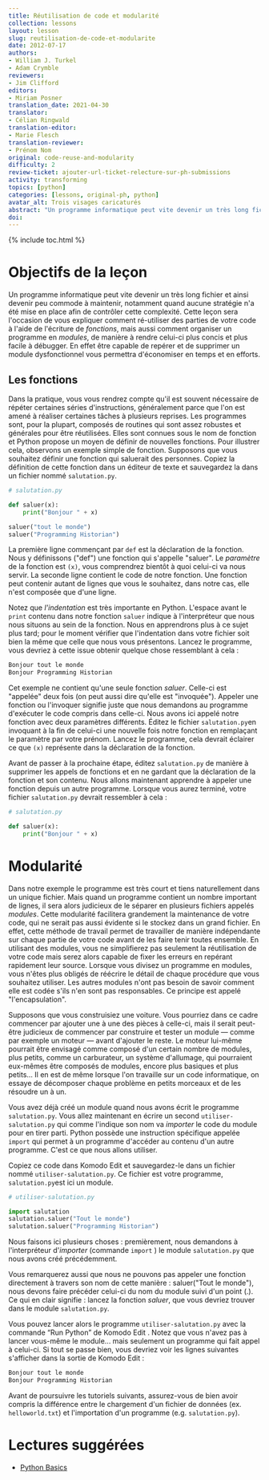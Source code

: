 ```yaml
---
title: Réutilisation de code et modularité
collection: lessons
layout: lesson
slug: reutilisation-de-code-et-modularite
date: 2012-07-17
authors:
- William J. Turkel
- Adam Crymble
reviewers:
- Jim Clifford
editors:
- Miriam Posner
translation_date: 2021-04-30 
translator: 
- Célian Ringwald
translation-editor:
- Marie Flesch
translation-reviewer:
- Prénom Nom
original: code-reuse-and-modularity
difficulty: 2
review-ticket: ajouter-url-ticket-relecture-sur-ph-submissions
activity: transforming
topics: [python]
categories: [lessons, original-ph, python]
avatar_alt: Trois visages caricaturés
abstract: "Un programme informatique peut vite devenir un très long fichier et ainsi devenir peu commode à maintenir, notamment quand  aucune stratégie n'a été mise en place afin de contrôler cette  complexité. Cette leçon sera l'occasion de vous expliquer comment ré-utiliser des parties de votre code à l'aide de l'écriture de fonctions, mais aussi comment organiser un programme en modules, de manière à rendre celui-ci plus concis et plus facile à débugger."
doi: 
---
```


{% include toc.html %}

# Objectifs de la leçon

Un programme informatique peut vite devenir un très long fichier et ainsi devenir peu commode à maintenir, notamment quand aucune stratégie n'a été mise en place afin de contrôler cette  complexité. Cette leçon sera l'occasion de vous expliquer comment ré-utiliser des parties de votre code à l'aide de l'écriture de *fonctions*, mais aussi comment organiser un programme en *modules*, de manière à rendre celui-ci plus concis et plus facile à débugger. En effet être capable de repérer et de supprimer un module dysfonctionnel vous permettra d'économiser en temps et en efforts.

## Les fonctions

Dans la pratique, vous vous rendrez compte qu'il est souvent nécessaire de répéter certaines séries d'instructions,  généralement parce que l'on est amené à réaliser certaines tâches à plusieurs reprises. Les programmes sont, pour la plupart, composés de routines qui sont assez robustes et générales pour être réutilisées. Elles sont connues sous le nom de fonction et Python propose un moyen de définir de nouvelles fonctions. Pour illustrer cela, observons un exemple simple de fonction. Supposons que vous souhaitez définir une fonction qui saluerait des personnes. Copiez la définition de cette fonction dans un éditeur de texte et sauvegardez la dans un fichier nommé ```salutation.py```.

``` python
# salutation.py

def saluer(x):
    print("Bonjour " + x)

saluer("tout le monde")
saluer("Programming Historian")
```

La première ligne commençant par ```def``` est la déclaration de la fonction. Nous y définissons ("def") une fonction qui s'appelle "saluer". Le *paramètre* de la fonction est ```(x)```, vous comprendrez bientôt à quoi celui-ci va nous servir. La seconde ligne contient le code de notre fonction. Une fonction peut contenir autant de lignes que vous le souhaitez, dans notre cas, elle n'est composée que d'une ligne.

Notez que *l'indentation* est très importante en Python. L'espace avant le ```print``` contenu dans notre fonction ```saluer``` indique à l'interpréteur que nous nous situons au sein de la fonction. Nous en apprendrons plus à ce sujet plus tard; pour le moment vérifier que l'indentation dans votre fichier soit bien la même que celle que nous vous présentons. 
Lancez le programme, vous devriez à cette issue obtenir quelque chose ressemblant à cela :

``` python
Bonjour tout le monde
Bonjour Programming Historian
```

Cet exemple ne contient qu'une seule fonction *saluer*. Celle-ci est "appelée" deux fois (on peut aussi dire qu'elle est "invoquée"). Appeler une fonction ou l'invoquer signifie juste que nous demandons au programme d'exécuter le code compris dans celle-ci. Nous avons ici appelé notre fonction avec deux paramètres différents. Éditez le fichier ```salutation.py```en invoquant à la fin de celui-ci une nouvelle fois notre fonction en remplaçant le paramètre par votre prénom. Lancez le programme, cela devrait éclairer ce que ```(x)``` représente dans la déclaration de la fonction.

Avant de passer à la prochaine étape, éditez ```salutation.py``` de manière à supprimer les appels de fonctions et en ne gardant que la déclaration de la fonction et son contenu. Nous allons maintenant apprendre à appeler une fonction depuis un autre programme. Lorsque vous aurez terminé, votre fichier ```salutation.py``` devrait ressembler à cela :

``` python
# salutation.py

def saluer(x):
    print("Bonjour " + x)
```

# Modularité

Dans notre exemple le programme est très court et tiens naturellement dans un unique fichier. Mais quand un programme contient un nombre important de lignes, il sera alors judicieux de le séparer en plusieurs  fichiers appelés *modules*.  Cette modularité facilitera grandement la maintenance de votre code, qui ne serait pas aussi évidente si le stockez dans un grand fichier. En effet, cette méthode de travail permet de travailler de manière indépendante sur chaque partie de votre code avant de les faire tenir toutes ensemble. En utilisant des modules, vous ne simplifierez pas seulement la réutilisation de votre code mais serez alors capable de fixer les erreurs en repérant rapidement leur source.  Lorsque vous divisez un programme en modules, vous n'êtes plus obligés de réécrire le détail de chaque procédure que vous souhaitez utiliser. Les autres modules n'ont pas besoin de savoir comment elle est codée s'ils n'en sont pas responsables. Ce principe est appelé "l'encapsulation".

Supposons que vous construisiez une voiture. Vous pourriez dans ce cadre commencer par ajouter une à une des pièces à celle-ci, mais il serait peut-être judicieux de commencer par construire et tester un module — comme par exemple un moteur — avant d'ajouter le reste. Le moteur lui-même pourrait être envisagé comme composé d'un certain nombre de modules, plus petits, comme un carburateur, un système  d'allumage, qui pourraient eux-mêmes être composés de modules, encore plus basiques et plus petits... Il en est de même lorsque l'on travaille sur un code informatique, on essaye de décomposer chaque problème en petits morceaux et de les résoudre un à un.

Vous avez déjà créé un module quand nous avons écrit le programme ```salutation.py```. Vous allez maintenant en écrire un second ```utiliser-salutation.py``` qui comme l'indique son nom va *importer* le code du module pour en tirer parti. Python possède une instruction spécifique appelée ```import``` qui permet à un programme d'accéder au contenu d'un autre programme. C'est ce que nous allons utiliser.

Copiez ce code dans Komodo Edit et sauvegardez-le dans un fichier nommé `utiliser-salutation.py`. Ce fichier est votre programme, `salutation.py`est ici un module.

``` python
# utiliser-salutation.py

import salutation
salutation.saluer("Tout le monde")
salutation.saluer("Programming Historian")
```

Nous faisons ici plusieurs choses : premièrement, nous demandons à l'interpréteur d'*importer* (commande ```import``` ) le module ```salutation.py``` que nous avons créé précédemment.

Vous remarquerez aussi que nous ne pouvons pas appeler une fonction directement à travers son nom de cette manière : saluer("Tout le monde"), nous devons faire précéder celui-ci du nom du module suivi d'un point (.). Ce qui en clair signifie : lancez la fonction *saluer*, que vous devriez trouver dans le module  ```salutation.py```.

Vous pouvez lancer alors le programme ```utiliser-salutation.py``` avec la commande “Run Python” de Komodo Edit . Notez que vous n'avez pas à lancer vous-même le module... mais seulement un programme qui fait appel à celui-ci. Si tout se passe bien, vous devriez voir les lignes suivantes s'afficher dans la sortie de Komodo Edit : 

``` python
Bonjour tout le monde
Bonjour Programming Historian
```

Avant de poursuivre les tutoriels suivants,  assurez-vous de bien avoir compris la différence entre le chargement  d'un fichier de données (ex. `helloworld.txt`) et l'importation d'un programme (e.g. `salutation.py`).

# Lectures suggérées

- [Python Basics](http://www.astro.ufl.edu/~warner/prog/python.html)
